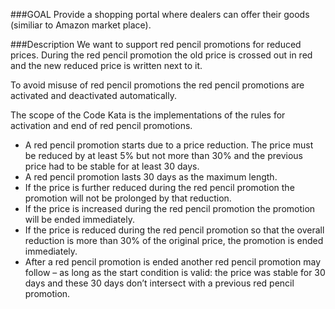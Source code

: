 ###GOAL
Provide a shopping portal where dealers can offer their goods (similiar to Amazon market place).

###Description
 We want to support red pencil promotions for reduced prices. During the red pencil promotion the old price is crossed out in red and the new reduced price is written next to it.
 
 To avoid misuse of red pencil promotions the red pencil promotions are activated and deactivated automatically.
 
 The scope of the Code Kata is the implementations of the rules for activation and end of red pencil promotions.
 
 * A red pencil promotion starts due to a price reduction. The price must be reduced by at least 5% but not more than 30% and the previous price had to be stable for at least 30 days.
 * A red pencil promotion lasts 30 days as the maximum length.
 * If the price is further reduced during the red pencil promotion the promotion will not be prolonged by that reduction.
 * If the price is increased during the red pencil promotion the promotion will be ended immediately.
 * If the price is reduced during the red pencil promotion so that the overall reduction is more than 30% of the original price, the promotion is ended immediately.
 * After a red pencil promotion is ended another red pencil promotion may follow – as long as the start condition is valid: the price was stable for 30 days and these 30 days don’t intersect with a previous red pencil promotion.